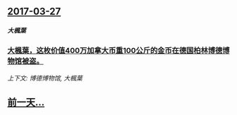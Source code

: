 ## [2017-03-27](/news/2017/03/27/index.md)

##### 大楓葉
### [大楓葉，这枚价值400万加拿大币重100公斤的金币在德国柏林博德博物馆被盗。 ](/news/2017/03/27/大楓葉-这枚价值400万加拿大币重100公斤的金币在德国柏林博德博物馆被盗.md)
_上下文: 博德博物馆, 大楓葉_

## [前一天...](/news/2017/03/26/index.md)

